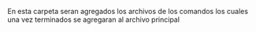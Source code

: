 En esta carpeta seran agregados los archivos de los comandos los cuales una vez terminados se agregaran al archivo principal